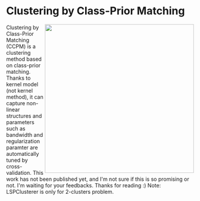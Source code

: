 Clustering by Class-Prior Matching
============

<img src="https://github.com/nkt1546789/LSPClusterer/blob/master/circles.png" align="right" height="400" width="400" >

Clustering by Class-Prior Matching (CCPM) is a clustering method based on class-prior matching. 
Thanks to kernel model (not kernel method), it can capture non-linear structures and parameters such as bandwidth and regularization paramter are automatically tuned by cross-validation. 
This work has not been published yet, and I'm not sure if this is so promising or not. 
I'm waiting for your feedbacks. Thanks for reading :)
Note: LSPClusterer is only for 2-clusters problem.


